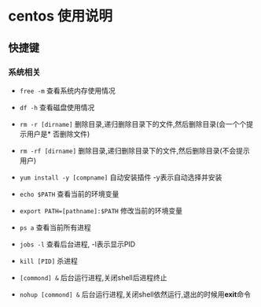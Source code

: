 # centos 使用说明

## 快捷键

### 系统相关

* `free -m` 查看系统内存使用情况

* `df -h` 查看磁盘使用情况
 
* `rm -r [dirname]` 删除目录,递归删除目录下的文件,然后删除目录(会一个个提示用户是* 否删除文件)
 
* `rm -rf [dirname]` 删除目录,递归删除目录下的文件,然后删除目录(不会提示用户)
 
* `yum install -y [compname]` 自动安装插件 -y表示自动选择并安装
 
* `echo $PATH` 查看当前的环境变量
 
* `export PATH=[pathname]:$PATH` 修改当前的环境变量
 
* `ps a` 查看当前所有进程
 
* `jobs -l` 查看后台进程, -l表示显示PID

* `kill [PID]` 杀进程

* `[commond] &` 后台运行进程,关闭shell后进程终止

* `nohup [commond] &` 后台运行进程,关闭shell依然运行,退出的时候用**exit**命令